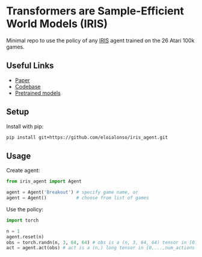 # Transformers are Sample-Efficient World Models (IRIS)

Minimal repo to use the policy of any [IRIS](https://github.com/eloialonso/iris) agent trained on the 26 Atari 100k games.  

## Useful Links

- [Paper](https://openreview.net/forum?id=vhFu1Acb0xb)
- [Codebase](https://github.com/eloialonso/iris)
- [Pretrained models](https://github.com/eloialonso/iris_pretrained_models)


## Setup

Install with pip:

```bash
pip install git+https://github.com/eloialonso/iris_agent.git
```

## Usage

Create agent:

```python
from iris_agent import Agent

agent = Agent('Breakout') # specify game name, or  
agent = Agent()           # choose from list of games

```

Use the policy:

```python
import torch

n = 1
agent.reset(n)
obs = torch.randn(n, 3, 64, 64) # obs is a (n, 3, 64, 64) tensor in [0.,1.], and you should use the standard atari wrappers (see IRIS codebase)
act = agent.act(obs) # act is a (n,) long tensor in {0,...,num_actions-1}
```